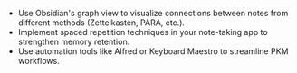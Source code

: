 - Use Obsidian's graph view to visualize connections between notes from different methods (Zettelkasten, PARA, etc.).
- Implement spaced repetition techniques in your note-taking app to strengthen memory retention.
- Use automation tools like Alfred or Keyboard Maestro to streamline PKM workflows.